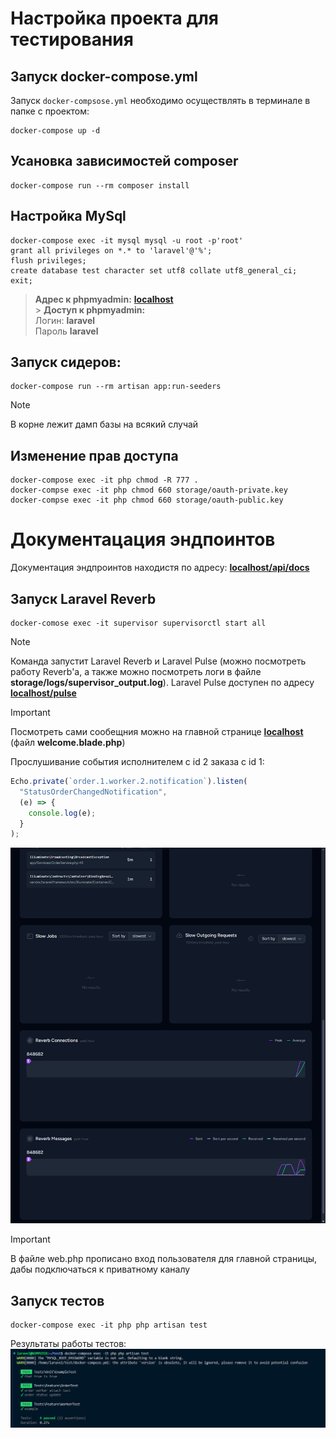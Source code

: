 # Настройка проекта для тестирования

## Запуск docker-compose.yml

Запуск `docker-compsose.yml` необходимо осуществлять в терминале в папке с проектом:

```console
docker-compose up -d
```

## Усановка зависимостей composer

```console
docker-compose run --rm composer install
```

## Настройка MySql

```console
docker-compose exec -it mysql mysql -u root -p'root'
grant all privileges on *.* to 'laravel'@'%';
flush privileges;
create database test character set utf8 collate utf8_general_ci;
exit;
```

> **Адрес к phpmyadmin:** [**localhost**](http://localhost:81) <br> > **Доступ к phpmyadmin:** <br>
> Логин: **laravel** <br>
> Пароль **laravel**

## Запуск сидеров:

```console
docker-compose run --rm artisan app:run-seeders
```

> [!NOTE]
> В корне лежит дамп базы на всякий случай

## Изменение прав доступа

```console
docker-compose exec -it php chmod -R 777 .
docker-compse exec -it php chmod 660 storage/oauth-private.key
docker-compse exec -it php chmod 660 storage/oauth-public.key
```

# Документацация эндпоинтов

Документация эндпроинтов находистя по адресу: [**localhost/api/docs**](http://localhost/api/docs)

## Запуск Laravel Reverb

```console
docker-comose exec -it supervisor supervisorctl start all
```

> [!NOTE]
> Команда запустит Laravel Reverb и Laravel Pulse (можно посмотреть работу Reverb'a, а также можно посмотреть логи в файле **storage/logs/supervisor_output.log**).
> Laravel Pulse доступен по адресу [**localhost/pulse**](http://localhost/pulse)

> [!IMPORTANT]
> Посмотреть сами сообещния можно на главной странице [**localhost**](http://localhost:80) (файл **welcome.blade.php**)

Прослушивание события исполнителем с id 2 заказа с id 1:

```js
Echo.private(`order.1.worker.2.notification`).listen(
  "StatusOrderChangedNotification",
  (e) => {
    console.log(e);
  }
);
```

![laravel pulse](/assets/images/pulse.png)

> [!IMPORTANT]
> В файле web.php прописано вход пользователя для главной страницы, дабы подключаться к приватному каналу

## Запуск тестов

```console
docker-compose exec -it php php artisan test
```

Результаты работы тестов:
![Тесты](/assets/images/test.png)
